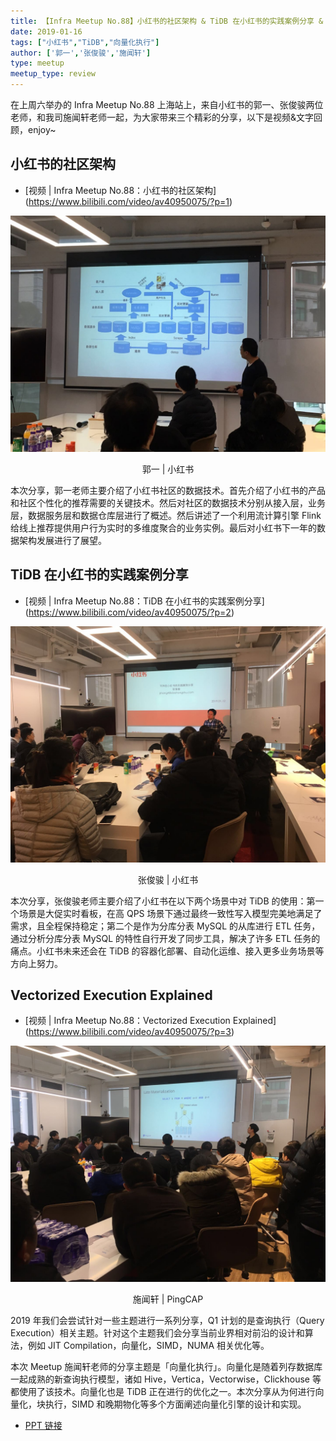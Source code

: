 ```yaml
---
title: 【Infra Meetup No.88】小红书的社区架构 & TiDB 在小红书的实践案例分享 & Vectorized Execution Explained
date: 2019-01-16
tags: ["小红书","TiDB","向量化执行"]
author: ['郭一','张俊骏','施闻轩']
type: meetup
meetup_type: review
---
```


在上周六举办的 Infra Meetup No.88 上海站上，来自小红书的郭一、张俊骏两位老师，和我司施闻轩老师一起，为大家带来三个精彩的分享，以下是视频&文字回顾，enjoy~

## 小红书的社区架构

- [视频 | Infra Meetup No.88：小红书的社区架构]
(https://www.bilibili.com/video/av40950075/?p=1)

![郭一 | 小红书](media/meetup-88-20190116/1.jpg)

<center>郭一 | 小红书</center> 

本次分享，郭一老师主要介绍了小红书社区的数据技术。首先介绍了小红书的产品和社区个性化的推荐需要的关键技术。然后对社区的数据技术分别从接入层，业务层，数据服务层和数据仓库层进行了概述。然后讲述了一个利用流计算引擎 Flink 给线上推荐提供用户行为实时的多维度聚合的业务实例。最后对小红书下一年的数据架构发展进行了展望。

## TiDB 在小红书的实践案例分享

- [视频 | Infra Meetup No.88：TiDB 在小红书的实践案例分享]
(https://www.bilibili.com/video/av40950075/?p=2)

![张俊骏 | 小红书](media/meetup-88-20190116/2.jpg)

<center>张俊骏 | 小红书</center> 

本次分享，张俊骏老师主要介绍了小红书在以下两个场景中对 TiDB 的使用：第一个场景是大促实时看板，在高 QPS 场景下通过最终一致性写入模型完美地满足了需求，且全程保持稳定；第二个是作为分库分表 MySQL 的从库进行 ETL 任务，通过分析分库分表 MySQL 的特性自行开发了同步工具，解决了许多 ETL 任务的痛点。小红书未来还会在 TiDB 的容器化部署、自动化运维、接入更多业务场景等方向上努力。

##  Vectorized Execution Explained

- [视频 | Infra Meetup No.88：Vectorized Execution Explained]
(https://www.bilibili.com/video/av40950075/?p=3)


![施闻轩 | PingCAP](media/meetup-88-20190116/3.jpg)

<center>施闻轩 | PingCAP</center> 

2019 年我们会尝试针对一些主题进行一系列分享，Q1 计划的是查询执行（Query Execution）相关主题。针对这个主题我们会分享当前业界相对前沿的设计和算法，例如 JIT Compilation，向量化，SIMD，NUMA 相关优化等。

本次 Meetup 施闻轩老师的分享主题是「向量化执行」。向量化是随着列存数据库一起成熟的新查询执行模型，诸如 Hive，Vertica，Vectorwise，Clickhouse 等都使用了该技术。向量化也是 TiDB 正在进行的优化之一。本次分享从为何进行向量化，块执行，SIMD 和晚期物化等多个方面阐述向量化引擎的设计和实现。



- [PPT 链接](https://eyun.baidu.com/s/3o9ZHjRG)